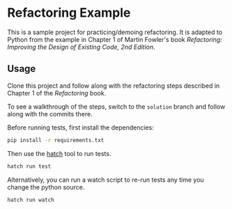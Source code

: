 # Refactoring Example

This is a sample project for practicing/demoing refactoring. It is adapted to
Python from the example in Chapter 1 of Martin Fowler's book
*Refactoring: Improving the Design of Existing Code, 2nd Edition*.


## Usage

Clone this project and follow along with the refactoring steps described in
Chapter 1 of the *Refactoring* book.

To see a walkthrough of the steps, switch to the `solution` branch and follow
along with the commits there.

Before running tests, first install the dependencies:

```sh
pip install -r requirements.txt
```

Then use the [hatch](https://hatch.pypa.io/latest/) tool to run tests.

```sh
hatch run test
```

Alternatively, you can run a watch script to re-run tests any time you change the python source.

```sh
hatch run watch
```
